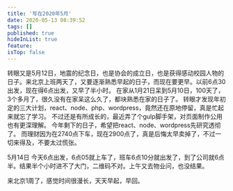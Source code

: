 ```yaml
---
title: '写在2020年5月'
date: 2020-05-13 08:39:52
tags: []
published: true
hideInList: true
feature: 
isTop: false
---
```

转眼又是5月12日，地震的纪念日，也是协会的成立日，也是获得感动校园人物的日子。来北京上班两天了，又要逐渐熟悉早起的日子，而现在要更早。以前6点30出发，现在得6点出发，又早了半小时。
在家从1月21日呆到5月10日，100天了，3个多月了，很久没有在家呆这么久了，都块熟悉在家的日子了。
转眼才发现年初定的三大计划，react、node、php、wordpress，竟然还在原地停留，真是忙起来就忘了学习。
不过还是有所成长的，最近弄了个gulp脚手架，对页面制作公用也有更深理解。
今年剩下的日子，希望把react、node、wordpress先研究透彻了。
而理财因为在2740点下车，现在2900点了，真是后悔太早卖掉了，不过一切来得及，不要太过慌张。

5月14日
今天6点出发，6点05就上车了，班车6点10分就出发了，到了公司就6点半。结果半个小时进不了大门，二维码不对。上午又去物业问，也没结果。

来北京1周了，感觉时间很漫长，天天早起，早回。